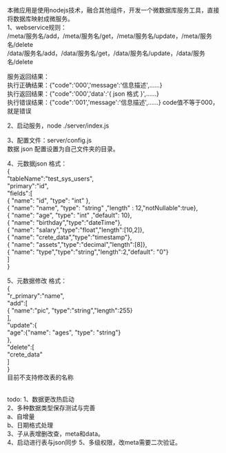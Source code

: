 本微应用是使用nodejs技术，融合其他组件，开发一个微数据库服务工具，直接将数据库映射成微服务。<br>
1、webservice规则：<br>
/meta/服务名/add，/meta/服务名/get，/meta/服务名/update，/meta/服务名/delete<br>
/data/服务名/add，/data/服务名/get，/data/服务名/update，/data/服务名/delete

服务返回结果：<br>
执行正确结果：{"code":'000','message':'信息描述',......}<br>
执行返回结果：{"code":'000','data':'{ json 格式 }',......}<br>
执行错误结果：{"code":'001','message':'信息描述',......} code值不等于000，就是错误<br>

2、启动服务，node ./server/index.js<br>

3、配置文件：server/config.js<br>
   数据 json 配置设置为自己文件夹的目录。<br>

4、元数据json 格式：<br>
{<br>
    "tableName":"test_sys_users",<br>
    "primary":"id",<br>
    "fields":[<br>
        { "name": "id", "type": "int" }, <br>
        { "name": "name", "type": "string" ,"length" : 12,"notNullable":true}, <br>
        { "name": "age", "type": "int" ,"default": 10},<br>
        { "name": "birthday","type":"dateTime"},<br>
        { "name": "salary","type":"float","length":[10,2]},<br>
        { "name": "crete_data","type":"timestamp"},<br>
        { "name": "assets","type":"decimal","length":[8]},<br>
        { "name": "type","type":"string","length":2,"default": "0"}<br>
    ]<br>
}<br>

5、元数据修改 格式：<br>
{<br>
    "r_primary":"name",<br>
    "add":[<br>
        { "name":"pic", "type":"string","length":255}<br>
    ],<br>
    "update":{<br>
       "age":{"name": "ages", "type": "string"}<br>
    },<br>
    "delete":[<br>
        "crete_data"<br>
    ]<br>
}<br>
目前不支持修改表的名称

<br>
todo:
1、数据更改热启动<br>
2、多种数据类型保存测试与完善<br>
   a、自增量<br>
   b、日期格式处理<br>
3、子从表增删改查，meta和data。<br>
4、启动进行表与json同步
5、多级权限，改meta需要二次验证。<br>

